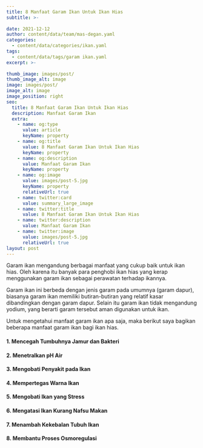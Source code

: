 ```yaml
---
title: 8 Manfaat Garam Ikan Untuk Ikan Hias
subtitle: >-
  
date: 2021-12-12
author: content/data/team/mas-degan.yaml
categories:
  - content/data/categories/ikan.yaml
tags:
  - content/data/tags/garam ikan.yaml
excerpt: >-
  
thumb_image: images/post/
thumb_image_alt: image
image: images/post/
image_alt: image
image_position: right
seo:
  title: 8 Manfaat Garam Ikan Untuk Ikan Hias
  description: Manfaat Garam Ikan
  extra:
    - name: og:type
      value: article
      keyName: property
    - name: og:title
      value: 8 Manfaat Garam Ikan Untuk Ikan Hias
      keyName: property
    - name: og:description
      value: Manfaat Garam Ikan
      keyName: property
    - name: og:image
      value: images/post-5.jpg
      keyName: property
      relativeUrl: true
    - name: twitter:card
      value: summary_large_image
    - name: twitter:title
      value: 8 Manfaat Garam Ikan Untuk Ikan Hias
    - name: twitter:description
      value: Manfaat Garam Ikan
    - name: twitter:image
      value: images/post-5.jpg
      relativeUrl: true
layout: post
---
```


Garam ikan mengandung berbagai manfaat yang cukup baik untuk ikan hias. Oleh karena itu banyak para penghobi ikan hias yang kerap menggunakan garam ikan sebagai perawatan terhadap ikannya. 

Garam ikan ini berbeda dengan jenis garam pada umumnya (garam dapur), biasanya garam ikan memiliki butiran-butiran yang relatif kasar dibandingkan dengan garam dapur. Selain itu garam ikan tidak mengandung yodium, yang berarti garam tersebut aman digunakan untuk ikan. 

Untuk mengetahui manfaat garam ikan apa saja, maka berikut saya bagikan beberapa manfaat garam ikan bagi ikan hias. 

#### 1. Mencegah Tumbuhnya Jamur dan Bakteri 

#### 2. Menetralkan pH Air

#### 3. Mengobati Penyakit pada Ikan

#### 4. Mempertegas Warna Ikan

#### 5. Mengobati Ikan yang Stress

#### 6. Mengatasi Ikan Kurang Nafsu Makan

#### 7. Menambah Kekebalan Tubuh Ikan

#### 8. Membantu Proses Osmoregulasi 
